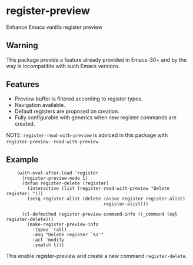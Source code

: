 # register-preview
Enhance Emacs vanilla register preview

## Warning

This package provide a feature already provided in Emacs-30+ and by
the way is incompatible with such Emacs versions.

## Features

- Preview buffer is filtered according to register types.
- Navigation available.
- Default registers are proposed on creation.
- Fully configurable with generics when new register commands are created.

NOTE: `register-read-with-preview` is adviced in this package with `register-preview--read-with-preview`.

## Example

```elisp
    (with-eval-after-load 'register
      (register-preview-mode 1)
      (defun register-delete (register)
        (interactive (list (register-read-with-preview "Delete register: ")))
        (setq register-alist (delete (assoc register register-alist)
                                     register-alist)))
      
      (cl-defmethod register-preview-command-info ((_command (eql register-delete)))
        (make-register-preview-info
          :types '(all)
          :msg "Delete register `%s'"
          :act 'modify
          :smatch t)))
```

This enable register-preview and create a new command `register-delete`.
